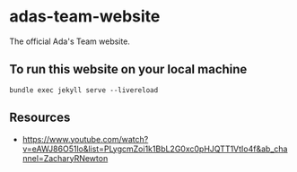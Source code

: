 # adas-team-website
The official Ada's Team website.

## To run this website on your local machine
`bundle exec jekyll serve --livereload`

## Resources 
- https://www.youtube.com/watch?v=eAWJ86O51lo&list=PLygcmZoi1k1BbL2G0xc0pHJQTT1VtIo4f&ab_channel=ZacharyRNewton